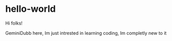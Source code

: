 # hello-world

Hi folks!

GeminiDubb here, Im just intrested in learning coding,
Im completly new to it
